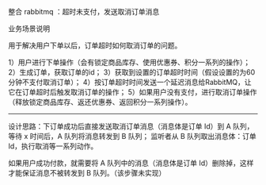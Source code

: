 整合 rabbitmq ：超时未支付，发送取消订单消息

业务场景说明

用于解决用户下单以后，订单超时如何取消订单的问题。

1）用户进行下单操作（会有锁定商品库存、使用优惠券、积分一系列的操作）；
2）生成订单，获取订单的id；
3）获取到设置的订单超时时间（假设设置的为60分钟不支付取消订单）；
4）按订单超时时间发送一个延迟消息给RabbitMQ，让它在订单超时后触发取消订单的操作；
5）如果用户没有支付，进行取消订单操作（释放锁定商品库存、返还优惠券、返回积分一系列操作）。

-----
设计思路：下订单成功后直接发送取消订单消息（消息体是订单 Id）到 A 队列，等待 x 时间后，A 队列将消息转发到 B 队列；
监听者从 B 队列取出消息体：订单 Id，执行取消等一系列动作。

如果用户成功付款，就需要将 A 队列中的消息（消息体是订单 Id）删除掉，这样才能保证消息不被转发到 B 队列。（该步骤未实现）
